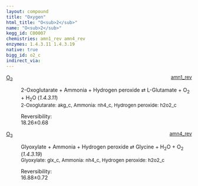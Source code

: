 ```yaml
---
layout: compound
title: "Oxygen"
html_title: "O<sub>2</sub>"
name: "O<sub>2</sub>"
kegg_id: C00007
chemistries: amn1_rev amn4_rev
enzymes: 1.4.3.11 1.4.3.19
native: true
bigg_id: o2_c
indirect_via:
---
```

<dl><dt class='rs-product'><a href='{{ site.url }}{{ site.baseurl }}/compounds/C00007' class='link-dark' data-bs-toggle='tooltip' data-bs-html='true' data-bs-title='KEGG: C00007'>O<sub>2</sub></a><span style='float: right; max-width: 40%'><a href='{{ site.url }}{{ site.baseurl }}/chemistries/amn1_rev' class='link-dark opacity-50' style='font-size: small; word-wrap: anywhere;'>amn1_rev</a></span></dt><dd><p>2-Oxoglutarate + Ammonia + Hydrogen peroxide &#8644; L-Glutamate + O<sub>2</sub> + H<sub>2</sub>O (<i>1.4.3.11</i>)<br /><span style='font-size: small;'><span data-bs-toggle='tooltip' data-bs-html='true' data-bs-title='KEGG: C00026'>2-Oxoglutarate</span>: akg_c, <span data-bs-toggle='tooltip' data-bs-html='true' data-bs-title='KEGG: C00014'>Ammonia</span>: nh4_c, <span data-bs-toggle='tooltip' data-bs-html='true' data-bs-title='KEGG: C00027'>Hydrogen peroxide</span>: h2o2_c</span><br /><div class="reversibility_info">Reversibility: <div class="progress"><div class="progress-bar bg-success" role="progressbar" style="width: 0%" aria-valuenow="0" aria-valuemin="0" aria-valuemax="100"></div></div><span>18.26&plusmn;0.68</span><div class="progress"><div class="progress-bar bg-danger" role="progressbar" style="width: 182.55%" aria-valuenow="18.255170013611444" aria-valuemin="0" aria-valuemax="10"></div></div></div></p><dl></dl></dd></dl><dl><dt class='rs-product'><a href='{{ site.url }}{{ site.baseurl }}/compounds/C00007' class='link-dark' data-bs-toggle='tooltip' data-bs-html='true' data-bs-title='KEGG: C00007'>O<sub>2</sub></a><span style='float: right; max-width: 40%'><a href='{{ site.url }}{{ site.baseurl }}/chemistries/amn4_rev' class='link-dark opacity-50' style='font-size: small; word-wrap: anywhere;'>amn4_rev</a></span></dt><dd><p>Glyoxylate + Ammonia + Hydrogen peroxide &#8644; Glycine + H<sub>2</sub>O + O<sub>2</sub> (<i>1.4.3.19</i>)<br /><span style='font-size: small;'><span data-bs-toggle='tooltip' data-bs-html='true' data-bs-title='KEGG: C00048'>Glyoxylate</span>: glx_c, <span data-bs-toggle='tooltip' data-bs-html='true' data-bs-title='KEGG: C00014'>Ammonia</span>: nh4_c, <span data-bs-toggle='tooltip' data-bs-html='true' data-bs-title='KEGG: C00027'>Hydrogen peroxide</span>: h2o2_c</span><br /><div class="reversibility_info">Reversibility: <div class="progress"><div class="progress-bar bg-success" role="progressbar" style="width: 0%" aria-valuenow="0" aria-valuemin="0" aria-valuemax="100"></div></div><span>16.88&plusmn;0.72</span><div class="progress"><div class="progress-bar bg-danger" role="progressbar" style="width: 168.76%" aria-valuenow="16.875583244361255" aria-valuemin="0" aria-valuemax="10"></div></div></div></p><dl></dl></dd></dl>